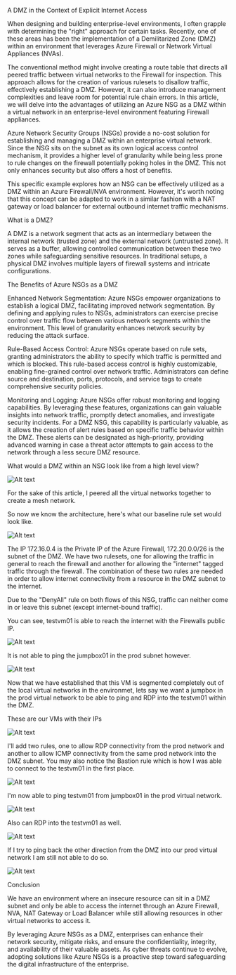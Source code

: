 A DMZ in the Context of Explicit Internet Access

When designing and building enterprise-level environments, I often grapple with determining the "right" approach for certain tasks. Recently, one of these areas has been the implementation of a Demilitarized Zone (DMZ) within an environment that leverages Azure Firewall or Network Virtual Appliances (NVAs).

The conventional method might involve creating a route table that directs all peered traffic between virtual networks to the Firewall for inspection. This approach allows for the creation of various rulesets to disallow traffic, effectively establishing a DMZ. However, it can also introduce management complexities and leave room for potential rule chain errors. In this article, we will delve into the advantages of utilizing an Azure NSG as a DMZ within a virtual network in an enterprise-level environment featuring Firewall appliances.

Azure Network Security Groups (NSGs) provide a no-cost solution for establishing and managing a DMZ within an enterprise virtual network. Since the NSG sits on the subnet as its own logical access control mechanism, it provides a higher level of granularity while being less prone to rule changes on the firewall potentially poking holes in the DMZ. This not only enhances security but also offers a host of benefits. 

This specific example explores how an NSG can be effectively utilized as a DMZ within an Azure Firewall/NVA environment. However, it's worth noting that this concept can be adapted to work in a similar fashion with a NAT gateway or load balancer for external outbound internet traffic mechanisms.

What is a DMZ?

A DMZ is a network segment that acts as an intermediary between the internal network (trusted zone) and the external network (untrusted zone). It serves as a buffer, allowing controlled communication between these two zones while safeguarding sensitive resources. In traditional setups, a physical DMZ involves multiple layers of firewall systems and intricate configurations.

The Benefits of Azure NSGs as a DMZ

Enhanced Network Segmentation:
Azure NSGs empower organizations to establish a logical DMZ, facilitating improved network segmentation. By defining and applying rules to NSGs, administrators can exercise precise control over traffic flow between various network segments within the environment. This level of granularity enhances network security by reducing the attack surface.

Rule-Based Access Control:
Azure NSGs operate based on rule sets, granting administrators the ability to specify which traffic is permitted and which is blocked. This rule-based access control is highly customizable, enabling fine-grained control over network traffic. Administrators can define source and destination, ports, protocols, and service tags to create comprehensive security policies.

Monitoring and Logging:
Azure NSGs offer robust monitoring and logging capabilities. By leveraging these features, organizations can gain valuable insights into network traffic, promptly detect anomalies, and investigate security incidents. For a DMZ NSG, this capability is particularly valuable, as it allows the creation of alert rules based on specific traffic behavior within the DMZ. These alerts can be designated as high-priority, providing advanced warning in case a threat actor attempts to gain access to the network through a less secure DMZ resource.


What would a DMZ within an NSG look like from a high level view?

![Alt text](dmz-with-nsgs.png)

For the sake of this article, I peered all the virtual networks together to create a mesh network.

So now we know the architecture, here's what our baseline rule set would look like.

![Alt text](image.png)

The IP 172.16.0.4 is the Private IP of the Azure Firewall, 172.20.0.0/26 is the subnet of the DMZ. We have two rulesets, one for allowing the traffic in general to reach the firewall and another for allowing the "internet" tagged traffic through the firewall. The combination of these two rules are needed in order to allow internet connectivity from a resource in the DMZ subnet to the internet. 

Due to the "DenyAll" rule on both flows of this NSG, traffic can neither come in or leave this subnet (except internet-bound traffic).

You can see, testvm01 is able to reach the internet with the Firewalls public IP.

![Alt text](image-1.png)


It is not able to ping the jumpbox01 in the prod subnet however.


![Alt text](image-2.png)







Now that we have established that this VM is segmented completely out of the local virtual networks in the environmet, lets say we want a jumpbox in the prod virtual network to be able to ping and RDP into the testvm01 within the DMZ.


These are our VMs with their IPs

![Alt text](image-7.png)

I'll add two rules, one to allow RDP connectivity from the prod network and another to allow ICMP connectivity from the same prod network into the DMZ subnet. You may also notice the Bastion rule which is how I was able to connect to the testvm01 in the first place.



![Alt text](image-3.png)


I'm now able to ping testvm01 from jumpbox01 in the prod virtual network.

![Alt text](image-4.png)



Also can RDP into the testvm01 as well.



![Alt text](image-5.png)




If I try to ping back the other direction from the DMZ into our prod virtual network I am still not able to do so.




![Alt text](image-6.png)






Conclusion

We have an environment where an insecure resource can sit in a DMZ subnet and only be able to access the internet through an Azure Firewall, NVA, NAT Gateway or Load Balancer while still allowing resources in other virtual networks to access it.  

By leveraging Azure NSGs as a DMZ, enterprises can enhance their network security, mitigate risks, and ensure the confidentiality, integrity, and availability of their valuable assets. As cyber threats continue to evolve, adopting solutions like Azure NSGs is a proactive step toward safeguarding the digital infrastructure of the enterprise.
